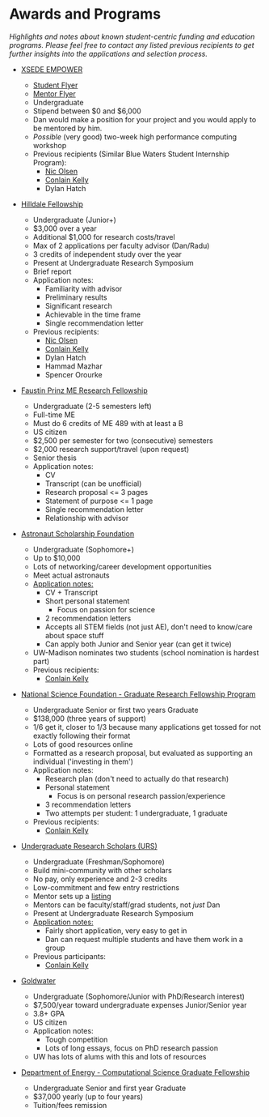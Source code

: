 # Awards and Programs
_Highlights and notes about known student-centric funding and education programs. Please feel free to contact any listed previous recipients to get further insights into the applications and selection process._


* [XSEDE EMPOWER](http://computationalscience.org/xsede-empower)
    * [Student Flyer](https://shodor.org/media/content//ncsi/xsede-empower/materials/XSEDE_EMPOWER_Student_Flyer.pdf)
    * [Mentor Flyer](https://shodor.org/media/content//ncsi/xsede-empower/materials/XSEDE_EMPOWER_Mentor_Flyer.pdf)
    * Undergraduate
    * Stipend between $0 and $6,000
    * Dan would make a position for your project and you would apply to be mentored by him.
    * _Possible_ (very good) two-week high performance computing workshop
    * Previous recipients (Similar Blue Waters Student Internship Program):
        * [Nic Olsen](mailto:nicholas.olsen@wisc.edu)
        * [Conlain Kelly](mailto:ckelly5@wisc.edu)
        * Dylan Hatch
        
        
* [Hilldale Fellowship](https://awards.advising.wisc.edu/all-scholarships/hilldale-undergraduatefaculty-research-fellowship/)
    * Undergraduate (Junior+)
    * $3,000 over a year
    * Additional $1,000 for research costs/travel
    * Max of 2 applications per faculty advisor (Dan/Radu)
    * 3 credits of independent study over the year
    * Present at Undergraduate Research Symposium
    * Brief report
    * Application notes:
        * Familiarity with advisor
        * Preliminary results
        * Significant research
        * Achievable in the time frame
        * Single recommendation letter
    * Previous recipients:
        * [Nic Olsen](mailto:nicholas.olsen@wisc.edu)
        * [Conlain Kelly](mailto:ckelly5@wisc.edu)
        * Dylan Hatch
        * Hammad Mazhar
        * Spencer Orourke
        
        
* [Faustin Prinz ME Research Fellowship](https://www.engr.wisc.edu/department/mechanical-engineering/academics/bachelor-of-science-in-mechanical-engineering/undergraduate-research-fellowship/)
    * Undergraduate (2-5 semesters left)
    * Full-time ME
    * Must do 6 credits of ME 489 with at least a B
    * US citizen
    * $2,500 per semester for two (consecutive) semesters 
    * $2,000 research support/travel (upon request)
    * Senior thesis
    * Application notes:
        * CV
        * Transcript (can be unofficial)
        * Research proposal <= 3 pages
        * Statement of purpose <= 1 page
        * Single recommendation letter 
        * Relationship with advisor 
        
        
* [Astronaut Scholarship Foundation](https://astronautscholarship.org/)
    * Undergraduate (Sophomore+)
    * Up to $10,000
    * Lots of networking/career development opportunities
    * Meet actual astronauts
    * [Application notes:](https://astronautscholarship.org/scholarshipprogram.html)
        * CV + Transcript
        * Short personal statement
            * Focus on passion for science
        * 2 recommendation letters
        * Accepts all STEM fields (not just AE), don't need to know/care about space stuff
        * Can apply both Junior and Senior year (can get it twice)
    * UW-Madison nominates two students (school nomination is hardest part)
    * Previous recipients:
        * [Conlain Kelly](mailto:ckelly5@wisc.edu)
        
        
* [National Science Foundation - Graduate Research Fellowship Program](https://www.nsfgrfp.org/)
    * Undergraduate Senior or first two years Graduate
    * $138,000 (three years of support)
    * 1/6 get it, closer to 1/3 because many applications get tossed for not exactly following their format
    * Lots of good resources online
    * Formatted as a research proposal, but evaluated as supporting an individual ('investing in them')
    * Application notes:
        * Research plan (don't need to actually do that research)
        * Personal statement
            * Focus is on personal research passion/experience
        * 3 recommendation letters
        * Two attempts per student: 1 undergraduate, 1 graduate
    * Previous recipients:
        * [Conlain Kelly](mailto:ckelly5@wisc.edu)
        
        
* [Undergraduate Research Scholars (URS)](https://urs.ls.wisc.edu/)
    * Undergraduate (Freshman/Sophomore)
    * Build mini-community with other scholars
    * No pay, only experience and 2-3 credits
    * Low-commitment and few entry restrictions
    * Mentor sets up a [listing](https://urs.ls.wisc.edu/mentors/)
    * Mentors can be faculty/staff/grad students, not _just_ Dan
    * Present at Undergraduate Research Symposium
    * [Application notes:](https://urs.ls.wisc.edu/scholars/)
        * Fairly short application, very easy to get in
        * Dan can request multiple students and have them work in a group
    * Previous participants:
        * [Conlain Kelly](mailto:ckelly5@wisc.edu)
        
        
* [Goldwater](https://awards.advising.wisc.edu/all-scholarships/goldwater-scholarship/)
    * Undergraduate (Sophomore/Junior with PhD/Research interest)
    * $7,500/year toward undergraduate expenses Junior/Senior year
    * 3.8+ GPA
    * US citizen
    * Application notes:
        * Tough competition
        * Lots of long essays, focus on PhD research passion
    * UW has lots of alums with this and lots of resources
    
    
* [Department of Energy - Computational Science Graduate Fellowship](https://www.krellinst.org/csgf/how-apply)
    * Undergraduate Senior and first year Graduate
    * $37,000 yearly (up to four years)
    * Tuition/fees remission